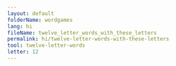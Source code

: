 ```yaml
---
layout: default
folderName: wordgames
lang: hi
fileName: twelve_letter_words_with_these_letters
permalink: hi/twelve-letter-words-with-these-letters
tool: twelve-letter-words
letter: 12
---
```

